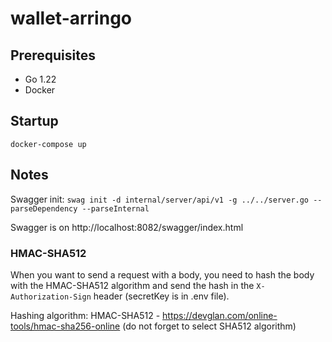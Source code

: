 # wallet-arringo

## Prerequisites
- Go 1.22
- Docker

## Startup
`docker-compose up` 

## Notes
Swagger init: `swag init -d internal/server/api/v1 -g ../../server.go --parseDependency --parseInternal`

Swagger is on http://localhost:8082/swagger/index.html

### HMAC-SHA512
When you want to send a request with a body, you need to hash the body with the HMAC-SHA512 algorithm and send the hash in the `X-Authorization-Sign` header (secretKey is in .env file).

Hashing algorithm: HMAC-SHA512 - https://devglan.com/online-tools/hmac-sha256-online (do not forget to select SHA512 algorithm)